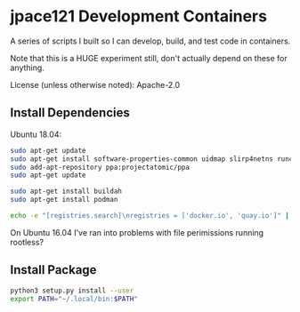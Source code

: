 # jpace121 Development Containers

A series of scripts I built so I can develop, build, and test code in
containers.

Note that this is a HUGE experiment still, don't actually depend on these
for anything.

License (unless otherwise noted): Apache-2.0

## Install Dependencies

Ubuntu 18.04:
```bash
sudo apt-get update 
sudo apt-get install software-properties-common uidmap slirp4netns runc
sudo add-apt-repository ppa:projectatomic/ppa
sudo apt-get update 

sudo apt-get install buildah
sudo apt-get install podman

echo -e "[registries.search]\nregistries = ['docker.io', 'quay.io']" | sudo tee /etc/containers/registries.conf
```

On Ubuntu 16.04 I've ran into problems with file perimissions running rootless?


## Install Package
```bash
python3 setup.py install --user
export PATH="~/.local/bin:$PATH"
```

